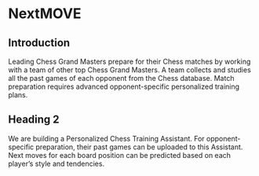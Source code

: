 # NextMOVE

## Introduction

Leading Chess Grand Masters prepare for their Chess matches by working with a team of other top Chess Grand Masters.  A team collects and studies all the past games of each opponent from the Chess database.  Match preparation requires advanced opponent-specific personalized training plans.

## Heading 2

We are building a Personalized Chess Training Assistant.  For opponent-specific preparation, their past games can be uploaded to this Assistant.  Next moves for each board position can be predicted based on each
player’s style and tendencies.
